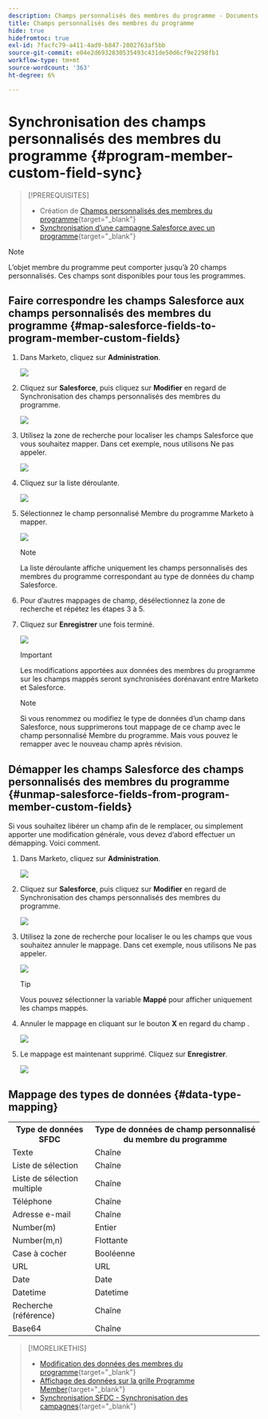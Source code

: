 ```yaml
---
description: Champs personnalisés des membres du programme - Documents Marketo - Documentation du produit
title: Champs personnalisés des membres du programme
hide: true
hidefromtoc: true
exl-id: 7facfc79-a411-4ad9-b847-2002763af5bb
source-git-commit: e04e2d6932830535493c431de50d6cf9e2298fb1
workflow-type: tm+mt
source-wordcount: '363'
ht-degree: 6%

---
```


# Synchronisation des champs personnalisés des membres du programme {#program-member-custom-field-sync}

>[!PREREQUISITES]
>
>* Création de [Champs personnalisés des membres du programme](/help/marketo/product-docs/core-marketo-concepts/programs/working-with-programs/program-member-custom-fields.md){target=&quot;_blank&quot;}
>* [Synchronisation d’une campagne Salesforce avec un programme](/help/marketo/product-docs/core-marketo-concepts/programs/working-with-programs/sync-an-sfdc-campaign-with-a-program.md){target=&quot;_blank&quot;}


>[!NOTE]
>
>L’objet membre du programme peut comporter jusqu’à 20 champs personnalisés. Ces champs sont disponibles pour tous les programmes.

## Faire correspondre les champs Salesforce aux champs personnalisés des membres du programme {#map-salesforce-fields-to-program-member-custom-fields}

1. Dans Marketo, cliquez sur **Administration**.

   ![](assets/program-member-custom-field-sync-1.png)

1. Cliquez sur **Salesforce**, puis cliquez sur **Modifier** en regard de Synchronisation des champs personnalisés des membres du programme.

   ![](assets/program-member-custom-field-sync-2.png)

1. Utilisez la zone de recherche pour localiser les champs Salesforce que vous souhaitez mapper. Dans cet exemple, nous utilisons Ne pas appeler.

   ![](assets/program-member-custom-field-sync-3.png)

1. Cliquez sur la liste déroulante.

   ![](assets/program-member-custom-field-sync-4.png)

1. Sélectionnez le champ personnalisé Membre du programme Marketo à mapper.

   ![](assets/program-member-custom-field-sync-5.png)

   >[!NOTE]
   >
   >La liste déroulante affiche uniquement les champs personnalisés des membres du programme correspondant au type de données du champ Salesforce.

1. Pour d’autres mappages de champ, désélectionnez la zone de recherche et répétez les étapes 3 à 5.

1. Cliquez sur **Enregistrer** une fois terminé.

   ![](assets/program-member-custom-field-sync-6.png)

   >[!IMPORTANT]
   >
   >Les modifications apportées aux données des membres du programme sur les champs mappés seront synchronisées dorénavant entre Marketo et Salesforce.

   >[!NOTE]
   >
   >Si vous renommez ou modifiez le type de données d’un champ dans Salesforce, nous supprimerons tout mappage de ce champ avec le champ personnalisé Membre du programme. Mais vous pouvez le remapper avec le nouveau champ après révision.

## Démapper les champs Salesforce des champs personnalisés des membres du programme {#unmap-salesforce-fields-from-program-member-custom-fields}

Si vous souhaitez libérer un champ afin de le remplacer, ou simplement apporter une modification générale, vous devez d’abord effectuer un démapping. Voici comment.

1. Dans Marketo, cliquez sur **Administration**.

   ![](assets/program-member-custom-field-sync-7.png)

1. Cliquez sur **Salesforce**, puis cliquez sur **Modifier** en regard de Synchronisation des champs personnalisés des membres du programme.

   ![](assets/program-member-custom-field-sync-8.png)

1. Utilisez la zone de recherche pour localiser le ou les champs que vous souhaitez annuler le mappage. Dans cet exemple, nous utilisons Ne pas appeler.

   ![](assets/program-member-custom-field-sync-9.png)

   >[!TIP]
   >
   >Vous pouvez sélectionner la variable **Mappé** pour afficher uniquement les champs mappés.

1. Annuler le mappage en cliquant sur le bouton **X** en regard du champ .

   ![](assets/program-member-custom-field-sync-10.png)

1. Le mappage est maintenant supprimé. Cliquez sur **Enregistrer**.

   ![](assets/program-member-custom-field-sync-11.png)

## Mappage des types de données {#data-type-mapping}

<table>
  <colgroup>
    <col/>
    <col/>
  </colgroup>
  <tbody>
    <tr>
      <th>Type de données SFDC</th>
      <th>Type de données de champ personnalisé du membre du programme</th>
    </tr>
    <tr>
      <td>Texte</td>
      <td>Chaîne</td>
    </tr>
    <tr>
      <td>Liste de sélection</td>
      <td>Chaîne</td>
    </tr>
    <tr>
      <td>Liste de sélection multiple</td>
      <td>Chaîne</td>
    </tr>
    <tr>
      <td>Téléphone</td>
      <td>Chaîne</td>
    </tr>
    <tr>
      <td>Adresse e-mail</td>
      <td>Chaîne</td>
    </tr>
    <tr>
      <td>Number(m)</td>
      <td>Entier</td>
    </tr>
    <tr>
      <td>Number(m,n)</td>
      <td>Flottante</td>
    </tr>
    <tr>
      <td>Case à cocher</td>
      <td>Booléenne</td>
    </tr>
    <tr>
      <td>URL</td>
      <td>URL</td>
    </tr>
    <tr>
      <td>Date</td>
      <td>Date</td>
    </tr>
    <tr>
      <td>Datetime</td>
      <td>Datetime</td>
    </tr>
    <tr>
      <td>Recherche (référence)</td>
      <td>Chaîne</td>
    </tr>
    <tr>
      <td>Base64</td>
      <td>Chaîne</td>
    </tr>
  </tbody>
</table>

>[!MORELIKETHIS]
>
>* [Modification des données des membres du programme](/help/marketo/product-docs/core-marketo-concepts/smart-campaigns/program-flow-actions/change-program-member-data.md){target=&quot;_blank&quot;}
>* [Affichage des données sur la grille Programme Member](/help/marketo/product-docs/core-marketo-concepts/programs/working-with-programs/manage-and-view-members.md){target=&quot;_blank&quot;}
>* [Synchronisation SFDC - Synchronisation des campagnes](/help/marketo/product-docs/crm-sync/salesforce-sync/sfdc-sync-details/sfdc-sync-campaign-sync.md){target=&quot;_blank&quot;}

